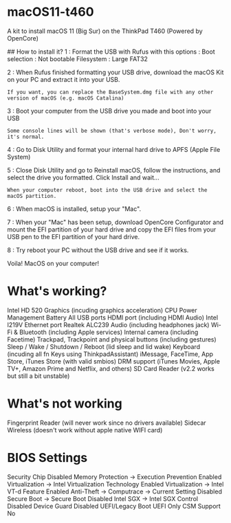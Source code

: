 # macOS11-t460
A kit to install macOS 11 (Big Sur) on the ThinkPad T460 (Powered by OpenCore)

## How to install it?
1 : Format the USB with Rufus with this options :
Boot selection : Not bootable
Filesystem : Large FAT32

2 : When Rufus finished formatting your USB drive, download the macOS Kit on your PC and extract it into your USB.
    
    If you want, you can replace the BaseSystem.dmg file with any other version of macOS (e.g. macOS Catalina)
    
3 : Boot your computer from the USB drive you made and boot into your USB

    Some console lines will be shown (that's verbose mode), Don't worry, it's normal.

4 : Go to Disk Utility and format your internal hard drive to APFS (Apple File System)

5 : Close Disk Utility and go to Reinstall macOS, follow the instructions, and select the drive you formatted.
    Click Install and wait...
    
    When your computer reboot, boot into the USB drive and select the macOS partition.
    
6 : When macOS is installed, setup your "Mac".

7 : When your "Mac" has been setup, download OpenCore Configurator and mount the EFI partition of your hard drive and copy the EFI files from your USB pen to the EFI partition of your hard drive.

8 : Try reboot your PC without the USB drive and see if it works.

Voila! MacOS on your computer!

# What's working?
 Intel HD 520 Graphics (incuding graphics acceleration)
 CPU Power Management
 Battery
 All USB ports
 HDMI port (including HDMI Audio)
 Intel I219V Ethernet port
 Realtek ALC239 Audio (including headphones jack)
 Wi-Fi & Bluetooth (including Apple services)
 Internal camera (including Facetime)
 Trackpad, Trackpoint and physical buttons (including gestures)
 Sleep / Wake / Shutdown / Reboot (lid sleep and lid wake)
 Keyboard (incuding all fn Keys using ThinkpadAssistant)
 iMessage, FaceTime, App Store, iTunes Store (with valid smbios)
 DRM support (iTunes Movies, Apple TV+, Amazon Prime and Netflix, and others)
 SD Card Reader (v2.2 works but still a bit unstable)
# What's not working
 Fingerprint Reader (will never work since no drivers available)
 Sidecar Wireless (doesn't work without apple native WIFI card)
 
# BIOS Settings

Security Chip Disabled
Memory Protection -> Execution Prevention Enabled
Virtualization -> Intel Virtualization Technology Enabled
Virtualization -> Intel VT-d Feature Enabled
Anti-Theft -> Computrace -> Current Setting Disabled
Secure Boot -> Secure Boot Disabled
Intel SGX -> Intel SGX Control Disabled
Device Guard Disabled
UEFI/Legacy Boot UEFI Only
CSM Support No
